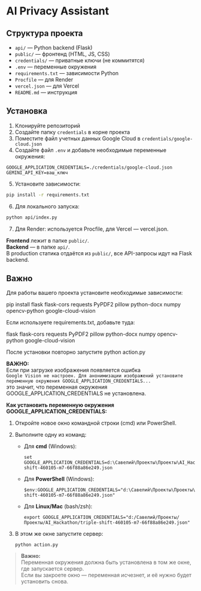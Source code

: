 # AI Privacy Assistant

## Структура проекта

- `api/` — Python backend (Flask)
- `public/` — фронтенд (HTML, JS, CSS)
- `credentials/` — приватные ключи (не коммитятся)
- `.env` — переменные окружения
- `requirements.txt` — зависимости Python
- `Procfile` — для Render
- `vercel.json` — для Vercel
- `README.md` — инструкция

## Установка

1. Клонируйте репозиторий
2. Создайте папку `credentials` в корне проекта
3. Поместите файл учетных данных Google Cloud в `credentials/google-cloud.json`
4. Создайте файл `.env` и добавьте необходимые переменные окружения:

```env
GOOGLE_APPLICATION_CREDENTIALS=./credentials/google-cloud.json
GEMINI_API_KEY=ваш_ключ
```

5. Установите зависимости:

```bash
pip install -r requirements.txt
```

6. Для локального запуска:

```bash
python api/index.py
```

7. Для Render: используется Procfile, для Vercel — vercel.json.

**Frontend** лежит в папке `public/`.  
**Backend** — в папке `api/`.  
В production статика отдаётся из `public/`, все API-запросы идут на Flask backend.

## Важно

Для работы вашего проекта установите необходимые зависимости:

pip install flask flask-cors requests PyPDF2 pillow python-docx numpy opencv-python google-cloud-vision

Если используете requirements.txt, добавьте туда:

flask
flask-cors
requests
PyPDF2
pillow
python-docx
numpy
opencv-python
google-cloud-vision

После установки повторно запустите python action.py

**ВАЖНО:**  
Если при загрузке изображения появляется ошибка  
`Google Vision не настроен. Для анонимизации изображений установите переменную окружения GOOGLE_APPLICATION_CREDENTIALS...`  
это значит, что переменная окружения GOOGLE_APPLICATION_CREDENTIALS не установлена.

**Как установить переменную окружения GOOGLE_APPLICATION_CREDENTIALS:**

1. Откройте новое окно командной строки (cmd) или PowerShell.
2. Выполните одну из команд:

   - Для **cmd** (Windows):
     ```
     set GOOGLE_APPLICATION_CREDENTIALS=d:\Савелий\Проекты\Проекты\AI_Hackathon\triple-shift-460105-m7-66f88a86e249.json
     ```
   - Для **PowerShell** (Windows):
     ```
     $env:GOOGLE_APPLICATION_CREDENTIALS="d:\Савелий\Проекты\Проекты\AI_Hackathon\triple-shift-460105-m7-66f88a86e249.json"
     ```
   - Для **Linux/Mac** (bash/zsh):
     ```
     export GOOGLE_APPLICATION_CREDENTIALS="d:/Савелий/Проекты/Проекты/AI_Hackathon/triple-shift-460105-m7-66f88a86e249.json"
     ```

3. В этом же окне запустите сервер:
   ```
   python action.py
   ```

> **Важно:**  
> Переменная окружения должна быть установлена в том же окне, где запускается сервер.  
> Если вы закроете окно — переменная исчезнет, и её нужно будет установить снова.
